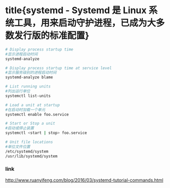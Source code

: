 # title{systemd - Systemd 是 Linux 系统工具，用来启动守护进程，已成为大多数发行版的标准配置}

```bash
# Display process startup time
#显示进程启动时间
systemd-analyze

# Display process startup time at service level
#显示服务级别的进程启动时间
systemd-analyze blame

# List running units
#列出运行单位
systemctl list-units

# Load a unit at startup
#在启动时加载一个单元
systemctl enable foo.service

# Start or Stop a unit
#启动或停止装置
systemctl <start | stop> foo.service

# Unit file locations
#单位文件位置
/etc/systemd/system
/usr/lib/systemd/system
```

### link
http://www.ruanyifeng.com/blog/2016/03/systemd-tutorial-commands.html
